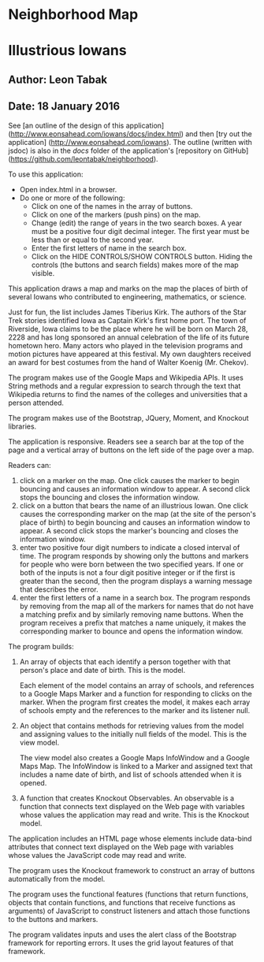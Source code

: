 
Neighborhood Map
================
Illustrious Iowans
==================
Author: Leon Tabak  
------------------
Date: 18 January 2016
----------------------

See [an outline of the design of this application] (http://www.eonsahead.com/iowans/docs/index.html)
and then [try out the application] (http://www.eonsahead.com/iowans).
The outline (written with jsdoc) is also in the *docs* folder of the application's 
[repository on GitHub] (https://github.com/leontabak/neighborhood).

To use this application:  
  * Open index.html in a browser.  
  * Do one or more of the following:  
    * Click on one of the names in the array of buttons.   
    * Click on one of the markers (push pins) on the map.  
    * Change (edit) the range of years in the two search boxes.
      A year must be a positive four digit decimal integer.
      The first year must be less than or equal to the second year.  
    * Enter the first letters of name in the search box.
    * Click on the HIDE CONTROLS/SHOW CONTROLS button.
      Hiding the controls (the buttons and search fields)
      makes more of the map visible.

This application draws a map and marks on the map
the places of birth of several Iowans who contributed
to engineering, mathematics, or science.  

Just for fun, the list includes James Tiberius Kirk.
The authors of the Star Trek stories identified Iowa
as Captain Kirk's first home port. The town of Riverside,
Iowa claims to be the place where he will be born on 
March 28, 2228 and has long sponsored an annual celebration
of the life of its future hometown hero. Many actors who
played in the television programs and motion pictures have
appeared at this festival. My own daughters received an award
for best costumes from the hand of Walter Koenig (Mr. Chekov).  

The program makes use of the Google Maps and Wikipedia APIs.
It uses String methods and a regular expression to search 
through the text that Wikipedia returns to find the names 
of the colleges and universities that a person attended.  

The program makes use of the Bootstrap, JQuery, Moment, and 
Knockout libraries.  

The application is responsive.
Readers see a search bar at the top of the page
and a vertical array of buttons on the left side of
the page over a map.  

Readers can:  
1. click on a marker on the map. One click causes
   the marker to begin bouncing and causes an information
   window to appear. A second click stops the bouncing
   and closes the information window.  
2. click on a button that bears the name of an
   illustrious Iowan. One click causes the corresponding
   marker on the map (at the site of the person's place
   of birth) to begin bouncing and causes an information
   window to appear. A second click stops the marker's 
   bouncing and closes the information window.  
3. enter two positive four digit numbers to indicate 
   a closed interval of time. The program responds by showing
   only the buttons and markers for people who were
   born between the two specified years. If one or both
   of the inputs is not a four digit positive integer
   or if the first is greater than the second, then the
   program displays a warning message that describes the
   error.
4. enter the first letters of a name in a search box.
   The program responds by removing from the map all
   of the markers for names that do not have a matching
   prefix and by similarly removing name buttons.
   When the program receives a prefix that matches a name
   uniquely, it makes the corresponding marker to bounce
   and opens the information window.

The program builds:
1. An array of objects that each identify a person together
   with that person's place and date of birth.
   This is the model.

   Each element of the model contains an array of 
   schools, and references to a Google Maps Marker
   and a function for responding to clicks on the 
   marker.
   When the program first creates the model,
   it makes each array of schools empty and
   the references to the marker and its listener
   null.
2. An object that contains methods for retrieving
   values from the model and assigning values to the
   initially null fields of the model.
   This is the view model.

   The view model also creates a Google Maps InfoWindow
   and a Google Maps Map.
   The InfoWindow is
   linked to a Marker and assigned text that includes a name
   date of birth, and list of schools attended when it
   is opened.
3. A function that creates Knockout Observables.
   An observable is a function that connects text
   displayed on the Web page with variables whose
   values the application may read and write.
   This is the Knockout model.

The application includes an HTML page whose elements 
include data-bind attributes that connect text displayed 
on the Web page with variables whose values the JavaScript
code may read and write.

The program uses the Knockout framework to construct an array of
buttons automatically from the model.

The program uses the functional features (functions that return
functions, objects that contain functions, and functions that 
receive functions as arguments) of JavaScript to construct listeners 
and attach those functions to the buttons and markers.  

The program validates inputs and uses the alert class of the 
Bootstrap framework for reporting errors. It uses the grid layout 
features of that framework.  

